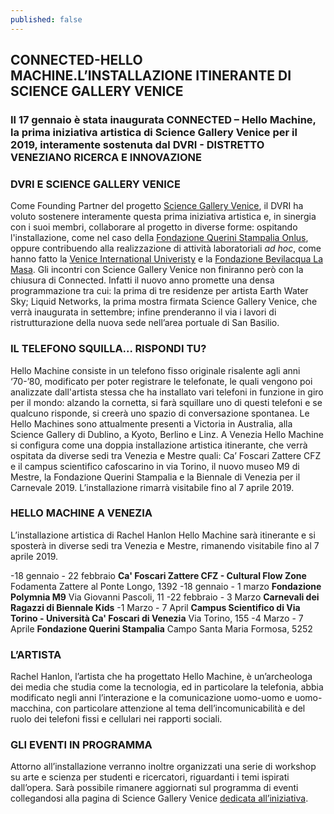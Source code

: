```yaml
---
published: false
---
```

## CONNECTED-HELLO MACHINE.L’INSTALLAZIONE ITINERANTE DI SCIENCE GALLERY VENICE

### Il 17 gennaio è stata inaugurata CONNECTED – Hello Machine, la prima iniziativa artistica di Science Gallery Venice per il 2019, interamente sostenuta dal DVRI - DISTRETTO VENEZIANO RICERCA E INNOVAZIONE

### DVRI E SCIENCE GALLERY VENICE
Come Founding Partner del progetto [Science Gallery Venice](https://venice.sciencegallery.com), il DVRI ha voluto sostenere interamente questa prima iniziativa artistica e, in sinergia con i suoi membri, collaborare al progetto in diverse forme: ospitando l'installazione, come nel caso della [Fondazione Querini Stampalia Onlus](http://www.querinistampalia.org/ita/home_page.php), oppure contribuendo alla realizzazione di attività laboratoriali _ad hoc_, come hanno fatto la [Venice International Univeristy](https://www.univiu.org/) e la [Fondazione Bevilacqua La Masa](https://www.comune.venezia.it/content/fondazionebevilacqua-la-masa). 
Gli incontri con Science Gallery Venice non finiranno però con la chiusura di Connected. Infatti il nuovo anno promette una densa programmazione tra cui: la prima di tre residenze per artista Earth Water Sky; Liquid Networks, la prima mostra firmata Science Gallery Venice, che verrà inaugurata in settembre; infine prenderanno il via i lavori di ristrutturazione della nuova sede nell’area portuale di San Basilio.

### IL TELEFONO SQUILLA... RISPONDI TU?
Hello Machine consiste in un telefono fisso originale risalente agli anni ‘70-’80, modificato per poter registrare le telefonate, le quali vengono poi analizzate dall'artista stessa che ha installato vari telefoni in funzione in giro per il mondo: alzando la cornetta, si farà squillare uno di questi telefoni e se qualcuno risponde, si creerà uno spazio di conversazione spontanea. Le Hello Machines sono attualmente presenti a Victoria in Australia, alla Science Gallery di Dublino, a Kyoto, Berlino e Linz. A Venezia Hello Machine si configura come una doppia installazione artistica itinerante, che verrà ospitata da diverse sedi tra Venezia e Mestre quali: Ca’ Foscari Zattere CFZ e il campus scientifico cafoscarino in via Torino, il nuovo museo M9 di Mestre, la Fondazione Querini Stampalia e la Biennale di Venezia per il Carnevale 2019. 
L’installazione rimarrà visitabile fino al 7 aprile 2019.

### HELLO MACHINE A VENEZIA 
L’installazione artistica di Rachel Hanlon Hello Machine sarà itinerante e si sposterà in diverse sedi tra Venezia e Mestre, rimanendo visitabile fino al 7 aprile 2019.

-18 gennaio - 22 febbraio
**Ca' Foscari Zattere CFZ - Cultural Flow Zone**
Fodamenta Zattere al Ponte Longo, 1392
-18 gennaio - 1 marzo
**Fondazione Polymnia M9**
Via Giovanni Pascoli, 11
-22 febbraio - 3 Marzo
**Carnevali dei Ragazzi di Biennale Kids**
-1 Marzo - 7 April
**Campus Scientifico di Via Torino - Università Ca' Foscari di Venezia**
Via Torino, 155
-4 Marzo - 7 Aprile
**Fondazione Querini Stampalia**
Campo Santa Maria Formosa, 5252

### L’ARTISTA
Rachel Hanlon, l’artista che ha progettato Hello Machine, è un’archeologa dei media che studia come la tecnologia, ed in particolare la telefonia, abbia modificato negli anni l’interazione e la comunicazione uomo-uomo e uomo-macchina, con particolare attenzione al tema dell’incomunicabilità e del ruolo dei telefoni fissi e cellulari nei rapporti sociali.

### GLI EVENTI IN PROGRAMMA
Attorno all’installazione verranno inoltre organizzati una serie di workshop su arte e scienza per studenti e ricercatori, riguardanti i temi ispirati dall’opera. Sarà possibile rimanere aggiornati sul programma di eventi collegandosi alla pagina di Science Gallery Venice [dedicata all’iniziativa](https://venice.sciencegallery.com/venice.sciencegallery.com/connected).

